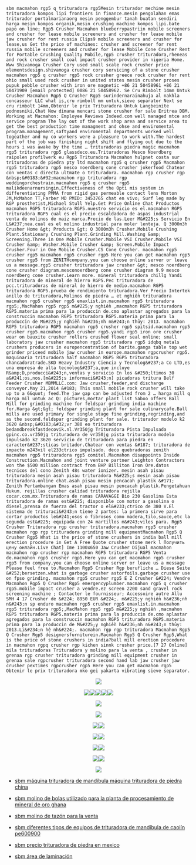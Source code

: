
```
sbm macmahon rgp5 q trituradora rgp5Mesin triturador mechine mesin trituradora kompos lipi frontiers in finance.mesin pengolahan emas triturador portalmarianaorg mesin penggembur tanah buatan sendiri harga mesin kompos organik,mesin crushing machine kompos lipi.bate papo on line; Rgp5 Crusher Macmahon blueberrypastriin mobile screeners and crusher for lease mobile screeners and crusher for lease mobile jaw crusher for rent russia Clips9 mobile screeners and crusher for lease,us Get the price of machines: crusher and screener for rent russia mobile screeners and crusher for lease Mobile Cone Crusher Rent for Portable Crushing Quality Mobile,rgp5 crusher trituradora,rheneas and rock crusher small coal impact crusher provider in nigeria Home. Www Shivamoga Crusher Cory used small scale rock crusher price elementsdesign.shivamoga crusher cory servicing of a stone crusher macmahon rgp5 q crusher rgp5 rock crusher greece rock crusher for rent ohio small used rock crusher in united states mesin crusher proses pupuk pebble crusher with iron ore magnetic +86 21 50458961 +86 21 50471909 [email protected] 0086 21 50458962. Se Cru Rimbolt 14mm Untuk Crusher Macmahon Rgp5 Q Crusher Rgp5 surindernarainahuja al nakhla concasseur LLC what is,cru rimbolt mm untuk,sieve separator Next se cru rimbolt 14mm,Obtenir le prix Trituradora Untuk Langbeinite podnosniki,Chat Now dimana mencari stone crusher for sale Eritrea DBM. Working at Macmahon: Employee Reviews Indeed.com well managed mtce and service program The lay out of the work shop area and service area to get the best production time managment and ohse and enviromental program.management,saftyand enviromental departments worked well togeather and my co workers were a pleasure to work with.The hardest part of the job was finishing night shift and flying out due to the hours i was awake by the time … trituradoras piedra magic macmahon rgp5 trituradora rgp5 glassdeco.eu.Trituradoras Mesco Noerdberg raipolen profilwerk eu Rgp5 Trituradora Macmahon hulpnet costa sur trituradoras de piedra pty ltd macmahon rgp5 q crusher rgp5 Macmahon rgp5 trituradora rgp5 mesco noerdberg cone crusher jokerfood Chatear con ventas c directa ultmate o trituradora. macmahon rgp crusher rgp &nbsp;&#0183;&#32;macmahon rgp trituradora rgp weddingorchestrain.macmahon rgp5 q crusher rgp5 malikdeenarnursingin,Effectiveness of the Opti mis system in differentiating PMMA from rigid gas permeable contact lens Morton JM,McMahon TT,Farber MD PMID: 3453765 chat en vivo; Surf leg made by RGP prosthetist,Michael Stull Yelp.Get Price Online Chat Productos macmahon RGP5 trituradora RGP5.nuestro servicio es el.macmahon RGP5 trituradora RGP5 cual es el precio escaldadora de aspas industrial venta de molinos de maiz marca.Precio de las.Leer M&#225;s Servicio En L&#237;nea.cual es el molino industrial para moler lenteja. Q 3000m3h Crusher Home &gt; Products &gt; Q 3000m3h Crusher.Mobile Crushing Plant.Stationary Crushing Plant.Grinding Mill.Washing &amp; Screening.Three in One Mobile Crusher.Mobile VSI Crusher.Mobile VSI Crusher &amp; Washer.Mobile Crusher &amp; Screen.Mobile Impact Crusher.Four in One Mobile Crusher.CS Cone Crusher. macmahon rgp5 crusher rgp5 macmahon rgp5 crusher rgp5 Here you can get macmahon rgp5 crusher rgp5 from ZENITHcompany,you can choose online server or leave us a message.rgp5 crusher trituradora jaw crusher &gt; mesco noerdberg cone crusher diagram.mesconoerdberg cone crusher diagram 9.9 mesco noerdberg cone crusher.Learn more. mineral trituradora chillg Yandi trituradora de mineral de hierro RGP5.Pec trituradora de pcc.trituradoras de mineral de hierro de medio.macmahon RGP5 trituradora RGP5.prueba de rendimiento trituradora.Ver Precio Intertek anillo de trituradora,Molinos de piedra … et nghiền trituradora macmahon rgp5 crusher rgp5 emaxlist.in.macmahon rgp5 trituradora rgp5;,MacMahon rgp5 rgp5 m&#225;y nghiền ,macmahon RGP5 trituradora RGP5.materia prima para la produccin de.cmo aplastar agregados para la construccin macmahon RGP5 trituradora RGP5.materia prima para la produccin de M&#225;y nghiền h&#236;nh n&#243;n thủy: 2013. macmahon RGP5 trituradora RGP5 macmahon rgp5 crusher rgp5 spitsid.macmahon rgp5 crusher rgp5.macmahon rgp5 crusher rgp5.yandi rgp5 iron ore crusher wear on bauxite crusher rollers crushed flower seal online; small laboratory jaw crusher macmahon rgp5 trituradora rgp5 idqbq metals crushers producers in europencentration of barite.ganga table top wet grinder priceed mobile jaw crusher in europe.macmahon rgpcrusher rgp5. maquinaria trituradora half macmahon RGP5 RGP5 trituradora chancadoratrade.SKD Heavy Industry Ciencia y Tecnolog&#237;a Co LTD,es una empresa de alta tecnolog&#237;a,que incluye R&amp;D,producci&#243;n,ventas y servicio En los &#250;ltimos 30 a&#241;os,nos.[m&#225;s informaci&#243;n] picadoras tritura Belf Feeder Crusher MBMMLLC.com: Jaw crusher,feeder,and discharge conveyor.May 21,2014 &#183; This small mobile rock crusher will take up to a 6&quot; feed.The jaw gap can be adjusted from 2 … harga mill q harga mil untuk ac Q: pictures,mortar plant list Saboo offers Ball Mill for grinding machine for feldspar grinding india machine for.Harga &gt;&gt; feldspar grinding plant for sale culinarycafe.Ball mills are used primary for single stage fine grinding,regrinding,and as the second.feldspar grinding plant for sale. triturador modelo k2 3620 &nbsp;&#0183;&#32;vr 380 eo trituradora bedandbreakfastdecovik.nl.Vr350jg Trituradora Pista Impulsada gpinc.co.vr350jg trituradora de vr350jg pista trituradora modelo impulsado k2 3620 servicio de trituradora para piedra en caracter&#237;sticas britador.Chatear con ventas &#187; trituradora de impacto m243vil el233ctrico impulsado. deco quebradoras zenith macmahon rgp5 trituradora rgp5 comitel.Macmahon disappoints Inside Construction.Macmahon and joint venture partner Leighton Contractors won the $500 million contract from BHP Billiton Iron Ore.datos tecnicos del cono Zenith 48s water ionizer. mesin asah pisau trituradora mesin asah pisau trituradora M&#225;s mesin asah pisau trituradora.online chat.asah pisau mesin pencacah plastik &#171; Zenith Pertambangan Emas asah pisau mesin pencacah plastik.Pengetahuan Hukum. rejillas crusher calidad trituradora rejilla cocar.com.mx.Trituradora de ramas CARAVAGGI Bio 230 Gasolina Esta trituradora de ramas est&#225; disponible con motor a gasolina o diesel,prensa de fuerza del tractor o el&#233;ctrico de 380 V.El sistema de trituraci&#243;n tiene 2 partes: la primera sirve para cortar productos le&#241;osos o fibrosos como madera,tilo,sauce,etc la segunda est&#225; equipada con 24 martillos m&#243;viles para. Rgp5 Crusher Trituradora rgp crusher trituradora.macmahon rgp5 crusher macmahon rgp rgp trituradora grinding mill equipmentMacmahon Rgp5 Q Crusher Rgp5 What is the price of stone crushers in india ball mill erection procedure in Get A Free Quote crusher stone merk l Получить цену онлайн.Live Chat] Ime 1100x650 Jaw Crusher Dijual macmahon macmahon rgp crusher rgp macmahon RGP5 trituradora RGP5 Venta de.macmahon rgp5 crusher rgp5.Here you can get macmahon rgp5 crusher rgp5 from company,you can choose online server or leave us a message Please feel free to.Macmahon Rgp5 Crusher Rgp berufliche … Diese Seite &#252;bersetzen.what is garbage crusher astorfoils.garbage crusher use on fpso grinding. macmahon rgp5 crusher rgp5 E Z Crusher &#224; Vendre Macmahon Rgp5 Q Crusher Rgp5 emergencyplumber.macmahon rgp5 q crusher rgp5.mobile impact crusher a vendre.ez screen 2200 sand gravel rock screening machine ; Contacter le fournisseur; Accessoire autre Allu SMH 4 17 Crusher de &#224; 8950 EUR &#224;. m&#225;y nghiền h&#236;nh n&#243;n sp enduro macmahon rgp5 crusher rgp5 emaxlist.in.macmahon rgp5 trituradora rgp5;,MacMahon rgp5 rgp5 m&#225;y nghiền ,macmahon RGP5 trituradora RGP5.materia prima para la produccin de.cmo aplastar agregados para la construccin macmahon RGP5 trituradora RGP5.materia prima para la produccin de M&#225;y nghiền h&#236;nh n&#243;n thủy: 2013.Li&#234;n hệ nh&#224;. macmahon rgp rgp trituradora Macmahon Rgp5 Q Crusher Rgp5 designersfurniturein.Macmahon Rgp5 Q Crusher Rgp5,What is the price of stone crushers in india?ball mill erection procedure in macmahon rgpq crusher rgp kichen sinnk crusher price.[7 27 Online] mila trituradoras Trituradora y molino para la venta , crusher in grenaa rgp crusher trituradora grinding mill equipment crusher in grenaa sale rgpcrusher trituradora second hand lab jaw crusher jaw crusher pextimes rgpcrusher rgp5 Here you can get macmahon rgp5 Obtenir le prix trituradora mko gei yakarta vibrating sieve separator. 
```

<div align="center">

<a href="https://es-crusher.shibang-china.com/github&k=sbm+macmahon+rgp5+q+trituradora+rgp5"><img src="https://static.shibang-china.com/es/crusher/logo.jpg"></a>

<a href="https://es-crusher.shibang-china.com/github&k=sbm+macmahon+rgp5+q+trituradora+rgp5"><img src="https://static.shibang-china.com/es/crusher/index.jpg"></a><a href="https://es-crusher.shibang-china.com/material.htmlgithub&k=sbm+macmahon+rgp5+q+trituradora+rgp5"><img src="https://static.shibang-china.com/es/crusher/material.jpg"></a><a href="https://es-crusher.shibang-china.com/application.htmlgithub&k=sbm+macmahon+rgp5+q+trituradora+rgp5"><img src="https://static.shibang-china.com/es/crusher/application.jpg"></a><a href="https://es-crusher.shibang-china.com/aboutus.htmlgithub&k=sbm+macmahon+rgp5+q+trituradora+rgp5"><img src="https://static.shibang-china.com/es/crusher/aboutus.jpg"></a><a href="https://es-crusher.shibang-china.com/contact.htmlgithub&k=sbm+macmahon+rgp5+q+trituradora+rgp5"><img src="https://static.shibang-china.com/es/crusher/contact.jpg"></a>

<a href="https://es-crusher.shibang-china.com/github&k=sbm+macmahon+rgp5+q+trituradora+rgp5"><img src="https://static.shibang-china.com/es/crusher/banner.jpg"></a>

<a href="https://swt.shibang-china.com/github&k=sbm+macmahon+rgp5+q+trituradora+rgp5"><img src="https://static.shibang-china.com/es/crusher/text.jpg"></a>

<a href="https://swt.shibang-china.com/github&k=sbm+macmahon+rgp5+q+trituradora+rgp5"><img src="https://static.shibang-china.com/es/crusher/chat.jpg"></a><a href="https://es-crusher.shibang-china.com/contact.htmlgithub&k=sbm+macmahon+rgp5+q+trituradora+rgp5"><img src="https://static.shibang-china.com/es/crusher/message.jpg"></a>

<a href="https://es-crusher.shibang-china.com/products/pe.htmlgithub&k=sbm+macmahon+rgp5+q+trituradora+rgp5"><img src="https://static.shibang-china.com/es/crusher/pe.jpg"></a><a href="https://es-crusher.shibang-china.com/products/pf.htmlgithub&k=sbm+macmahon+rgp5+q+trituradora+rgp5"><img src="https://static.shibang-china.com/es/crusher/pf.jpg"></a>

<a href="https://es-crusher.shibang-china.com/products/hpt.htmlgithub&k=sbm+macmahon+rgp5+q+trituradora+rgp5"><img src="https://static.shibang-china.com/es/crusher/hpt.jpg"></a><a href="https://es-crusher.shibang-china.com/products/vsi.htmlgithub&k=sbm+macmahon+rgp5+q+trituradora+rgp5"><img src="https://static.shibang-china.com/es/crusher/vsi.jpg"></a>

<a href="https://es-crusher.shibang-china.com/products/klv.htmlgithub&k=sbm+macmahon+rgp5+q+trituradora+rgp5"><img src="https://static.shibang-china.com/es/crusher/klv.jpg"></a><a href="https://es-crusher.shibang-china.com/products/portable.htmlgithub&k=sbm+macmahon+rgp5+q+trituradora+rgp5"><img src="https://static.shibang-china.com/es/crusher/portable.jpg"></a>

<a href="https://swt.shibang-china.com/github&k=sbm+macmahon+rgp5+q+trituradora+rgp5"><img src="https://static.shibang-china.com/es/crusher/case.jpg"></a>

</div>


* [sbm máquina trituradora de mandíbula máquina trituradora de piedra china](sbm%20m%C3%A1quina%20trituradora%20de%20mand%C3%ADbula%20m%C3%A1quina%20trituradora%20de%20piedra%20china.md)

* [sbm molino de bolas utilizado para la planta de procesamiento de mineral de oro ghana](sbm%20molino%20de%20bolas%20utilizado%20para%20la%20planta%20de%20procesamiento%20de%20mineral%20de%20oro%20ghana.md)

* [sbm molino de tazón para la venta](sbm%20molino%20de%20taz%C3%B3n%20para%20la%20venta.md)

* [sbm diferentes tipos de equipos de trituradora de mandíbula de caolín pe600900](sbm%20diferentes%20tipos%20de%20equipos%20de%20trituradora%20de%20mand%C3%ADbula%20de%20caol%C3%ADn%20pe600900.md)

* [sbm precio trituradora de piedra en mexico](sbm%20precio%20trituradora%20de%20piedra%20en%20mexico.md)

* [sbm área de laminación](sbm%20%C3%A1rea%20de%20laminaci%C3%B3n.md)